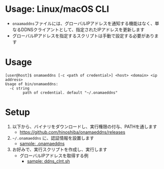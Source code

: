 Usage:  Linux/macOS CLI
===

* `onaamaddns`ファイルには、グローバルIPアドレスを通知する機能はなく、単なるDDNSクライアントとして、指定されたIPアドレスを更新します
* グローバルIPアドレスを指定するスクリプトは手動で設定する必要があります

# Usage
```
[user@host]$ onamaeddns [-c <path of credential>] <host> <domain> <ip address>
Usage of bin/onamaeddns:
  -c string
        path of credential. default "~/.onamaeddns"
```

# Setup

1. 以下から、バイナリをダウンロードし、実行権限の付与、PATHを通します
	* https://github.com/hinoshiba/onamaeddns/releases
2. `~/.onamaeddns` に、認証情報を設置します
	* [sample: .onamaeddns](../sample/userhome/.onamaeddns)
3. お好みで、実行スクリプトを作成し、実行します
	* グローバルIPアドレスを取得する例
		* [sample: ddns_clnt.sh](../sample/usr/local/bin/ddns_clnt.sh)
